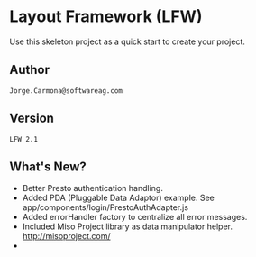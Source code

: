 # Layout Framework (LFW)

Use this skeleton project as a quick start to create your project.

## Author
    Jorge.Carmona@softwareag.com

## Version
    LFW 2.1

## What's New?
+ Better Presto authentication handling.
+ Added PDA (Pluggable Data Adaptor) example. See app/components/login/PrestoAuthAdapter.js
+ Added errorHandler factory to centralize all error messages.
+ Included Miso Project library as data manipulator helper. http://misoproject.com/
+ 
